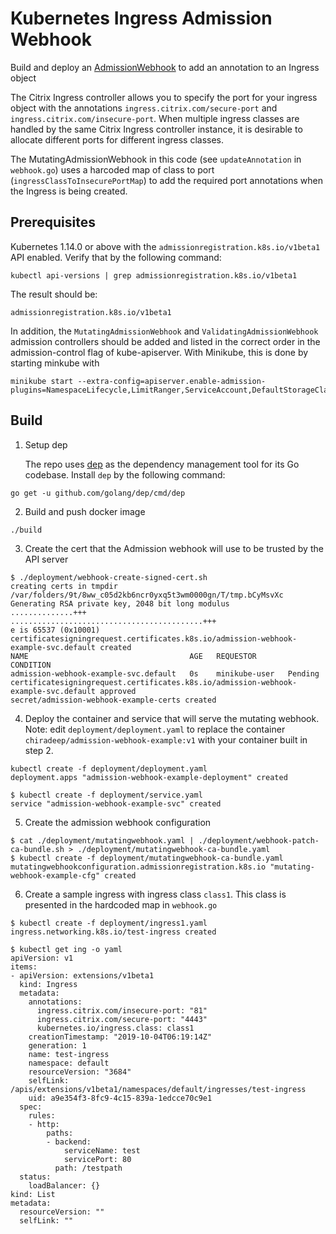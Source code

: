 # Kubernetes Ingress Admission Webhook 

Build and deploy an [AdmissionWebhook](https://kubernetes.io/docs/reference/access-authn-authz/extensible-admission-controllers/#admission-webhooks) to add an annotation to an Ingress object

The Citrix Ingress controller allows you to specify the port for your ingress object with the annotations `ingress.citrix.com/secure-port` and `ingress.citrix.com/insecure-port`. When multiple ingress classes are handled by the same Citrix Ingress controller instance, it is desirable to allocate different ports for different ingress classes.

The MutatingAdmissionWebhook in this code (see `updateAnnotation` in `webhook.go`) uses a harcoded map of class to port (`ingressClassToInsecurePortMap`) to add the required port annotations when the Ingress is being created.

## Prerequisites

Kubernetes 1.14.0 or above with the `admissionregistration.k8s.io/v1beta1` API enabled. Verify that by the following command:
```
kubectl api-versions | grep admissionregistration.k8s.io/v1beta1
```
The result should be:
```
admissionregistration.k8s.io/v1beta1
```

In addition, the `MutatingAdmissionWebhook` and `ValidatingAdmissionWebhook` admission controllers should be added and listed in the correct order in the admission-control flag of kube-apiserver.
With Minikube, this is done by starting minkube with 

```
minikube start --extra-config=apiserver.enable-admission-plugins=NamespaceLifecycle,LimitRanger,ServiceAccount,DefaultStorageClass,DefaultTolerationSeconds,NodeRestriction,MutatingAdmissionWebhook,ValidatingAdmissionWebhook`
```
## Build

1. Setup dep

   The repo uses [dep](https://github.com/golang/dep) as the dependency management tool for its Go codebase. Install `dep` by the following command:
```
go get -u github.com/golang/dep/cmd/dep
```

2. Build and push docker image
   
```
./build
```

3. Create the cert that the Admission webhook will use to be trusted by the API server

```
$ ./deployment/webhook-create-signed-cert.sh
creating certs in tmpdir /var/folders/9t/8ww_c05d2kb6ncr0yxq5t3wm0000gn/T/tmp.bCyMsvXc 
Generating RSA private key, 2048 bit long modulus
..............+++
...........................................+++
e is 65537 (0x10001)
certificatesigningrequest.certificates.k8s.io/admission-webhook-example-svc.default created
NAME                                    AGE   REQUESTOR       CONDITION
admission-webhook-example-svc.default   0s    minikube-user   Pending
certificatesigningrequest.certificates.k8s.io/admission-webhook-example-svc.default approved
secret/admission-webhook-example-certs created
```

4. Deploy the container and service that will serve the mutating webhook. Note: edit `deployment/deployment.yaml` to replace the container `chiradeep/admission-webhook-example:v1` with your container built in step 2.

```
kubectl create -f deployment/deployment.yaml
deployment.apps "admission-webhook-example-deployment" created

$ kubectl create -f deployment/service.yaml
service "admission-webhook-example-svc" created

```
5. Create the admission webhook configuration

```
$ cat ./deployment/mutatingwebhook.yaml | ./deployment/webhook-patch-ca-bundle.sh > ./deployment/mutatingwebhook-ca-bundle.yaml
$ kubectl create -f deployment/mutatingwebhook-ca-bundle.yaml
mutatingwebhookconfiguration.admissionregistration.k8s.io "mutating-webhook-example-cfg" created

```
6. Create a sample ingress with ingress class `class1`. This class is presented in the hardcoded map in `webhook.go`

```
$ kubectl create -f deployment/ingress1.yaml 
ingress.networking.k8s.io/test-ingress created

$ kubectl get ing -o yaml
apiVersion: v1
items:
- apiVersion: extensions/v1beta1
  kind: Ingress
  metadata:
    annotations:
      ingress.citrix.com/insecure-port: "81"
      ingress.citrix.com/secure-port: "4443"
      kubernetes.io/ingress.class: class1
    creationTimestamp: "2019-10-04T06:19:14Z"
    generation: 1
    name: test-ingress
    namespace: default
    resourceVersion: "3684"
    selfLink: /apis/extensions/v1beta1/namespaces/default/ingresses/test-ingress
    uid: a9e354f3-8fc9-4c15-839a-1edcce70c9e1
  spec:
    rules:
    - http:
        paths:
        - backend:
            serviceName: test
            servicePort: 80
          path: /testpath
  status:
    loadBalancer: {}
kind: List
metadata:
  resourceVersion: ""
  selfLink: ""

```

